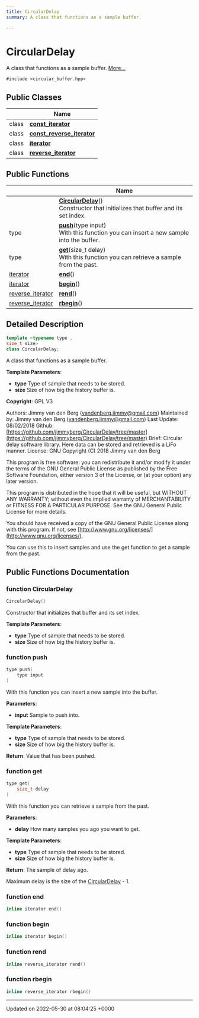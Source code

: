 ```yaml
---
title: CircularDelay
summary: A class that functions as a sample buffer. 

---
```


# CircularDelay



A class that functions as a sample buffer.  [More...](#detailed-description)


`#include <circular_buffer.hpp>`

## Public Classes

|                | Name           |
| -------------- | -------------- |
| class | **[const_iterator](/medusa_base/api/markdown/dsor_utils/dsor_utils/Classes/classCircularDelay_1_1const__iterator/)**  |
| class | **[const_reverse_iterator](/medusa_base/api/markdown/dsor_utils/dsor_utils/Classes/classCircularDelay_1_1const__reverse__iterator/)**  |
| class | **[iterator](/medusa_base/api/markdown/dsor_utils/dsor_utils/Classes/classCircularDelay_1_1iterator/)**  |
| class | **[reverse_iterator](/medusa_base/api/markdown/dsor_utils/dsor_utils/Classes/classCircularDelay_1_1reverse__iterator/)**  |

## Public Functions

|                | Name           |
| -------------- | -------------- |
| | **[CircularDelay](/medusa_base/api/markdown/dsor_utils/dsor_utils/Classes/classCircularDelay/#function-circulardelay)**()<br>Constructor that initializes that buffer and its set index.  |
| type | **[push](/medusa_base/api/markdown/dsor_utils/dsor_utils/Classes/classCircularDelay/#function-push)**(type input)<br>With this function you can insert a new sample into the buffer.  |
| type | **[get](/medusa_base/api/markdown/dsor_utils/dsor_utils/Classes/classCircularDelay/#function-get)**(size_t delay)<br>With this function you can retrieve a sample from the past.  |
| [iterator](/medusa_base/api/markdown/dsor_utils/dsor_utils/Classes/classCircularDelay_1_1iterator/) | **[end](/medusa_base/api/markdown/dsor_utils/dsor_utils/Classes/classCircularDelay/#function-end)**() |
| [iterator](/medusa_base/api/markdown/dsor_utils/dsor_utils/Classes/classCircularDelay_1_1iterator/) | **[begin](/medusa_base/api/markdown/dsor_utils/dsor_utils/Classes/classCircularDelay/#function-begin)**() |
| [reverse_iterator](/medusa_base/api/markdown/dsor_utils/dsor_utils/Classes/classCircularDelay_1_1reverse__iterator/) | **[rend](/medusa_base/api/markdown/dsor_utils/dsor_utils/Classes/classCircularDelay/#function-rend)**() |
| [reverse_iterator](/medusa_base/api/markdown/dsor_utils/dsor_utils/Classes/classCircularDelay_1_1reverse__iterator/) | **[rbegin](/medusa_base/api/markdown/dsor_utils/dsor_utils/Classes/classCircularDelay/#function-rbegin)**() |

## Detailed Description

```cpp
template <typename type ,
size_t size>
class CircularDelay;
```

A class that functions as a sample buffer. 

**Template Parameters**: 

  * **type** Type of sample that needs to be stored. 
  * **size** Size of how big the history buffer is. 


**Copyright**: GPL V3

Authors: Jimmy van den Berg ([vandenberg.jimmy@gmail.com](mailto:vandenberg.jimmy@gmail.com)) Maintained by: Jimmy van den Berg ([vandenberg.jimmy@gmail.com](mailto:vandenberg.jimmy@gmail.com)) Last Update: 08/02/2018 Github: [https://github.com/jimmyberg/CircularDelay/tree/master](https://github.com/jimmyberg/CircularDelay/tree/master) Brief: Circular delay software library. Here data can be stored and retrieved is a LiFo manner. License: GNU 
Copyright (C) 2018 Jimmy van den Berg

This program is free software: you can redistribute it and/or modify it under the terms of the GNU General Public License as published by the Free Software Foundation, either version 3 of the License, or (at your option) any later version.

This program is distributed in the hope that it will be useful, but WITHOUT ANY WARRANTY; without even the implied warranty of MERCHANTABILITY or FITNESS FOR A PARTICULAR PURPOSE. See the GNU General Public License for more details.

You should have received a copy of the GNU General Public License along with this program. If not, see [http://www.gnu.org/licenses/](http://www.gnu.org/licenses/).

You can use this to insert samples and use the get function to get a sample from the past.

## Public Functions Documentation

### function CircularDelay

```cpp
CircularDelay()
```

Constructor that initializes that buffer and its set index. 

**Template Parameters**: 

  * **type** Type of sample that needs to be stored. 
  * **size** Size of how big the history buffer is. 


### function push

```cpp
type push(
    type input
)
```

With this function you can insert a new sample into the buffer. 

**Parameters**: 

  * **input** Sample to push into.


**Template Parameters**: 

  * **type** Type of sample that needs to be stored. 
  * **size** Size of how big the history buffer is.


**Return**: Value that has been pushed. 

### function get

```cpp
type get(
    size_t delay
)
```

With this function you can retrieve a sample from the past. 

**Parameters**: 

  * **delay** How many samples you ago you want to get.


**Template Parameters**: 

  * **type** Type of sample that needs to be stored. 
  * **size** Size of how big the history buffer is.


**Return**: The sample of delay ago. 

Maximum delay is the size of the [CircularDelay](/medusa_base/api/markdown/dsor_utils/dsor_utils/Classes/classCircularDelay/) - 1.


### function end

```cpp
inline iterator end()
```


### function begin

```cpp
inline iterator begin()
```


### function rend

```cpp
inline reverse_iterator rend()
```


### function rbegin

```cpp
inline reverse_iterator rbegin()
```


-------------------------------

Updated on 2022-05-30 at 08:04:25 +0000